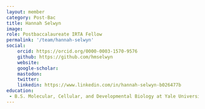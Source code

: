 ```yaml
---
layout: member
category: Post-Bac
title: Hannah Selwyn
image:
role: Postbaccalaureate IRTA Fellow
permalink: '/team/hannah-selwyn'
social:
    orcid: https://orcid.org/0000-0003-1570-9576
    github: https://github.com/hmselwyn
    website: 
    google-scholar: 
    mastodon:
    twitter: 
    linkedin: https://www.linkedin.com/in/hannah-selwyn-b026477b
education:
 - B.S. Molecular, Cellular, and Developmental Biology at Yale University 
---
```

